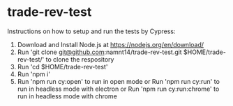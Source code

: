 # trade-rev-test
Instructions on how to setup and run the tests by Cypress:

1. Download and Install Node.js at https://nodejs.org/en/download/
2. Run 'git clone git@github.com:namnt14/trade-rev-test.git $HOME/trade-rev-test/' to clone the respository
3. Run 'cd $HOME/trade-rev-test'
4. Run 'npm i'
5. Run 'npm run cy:open' to run in open mode
    or
   Run 'npm run cy:run' to run in headless mode with electron
    or
   Run 'npm run cy:run:chrome' to run in headless mode with chrome
